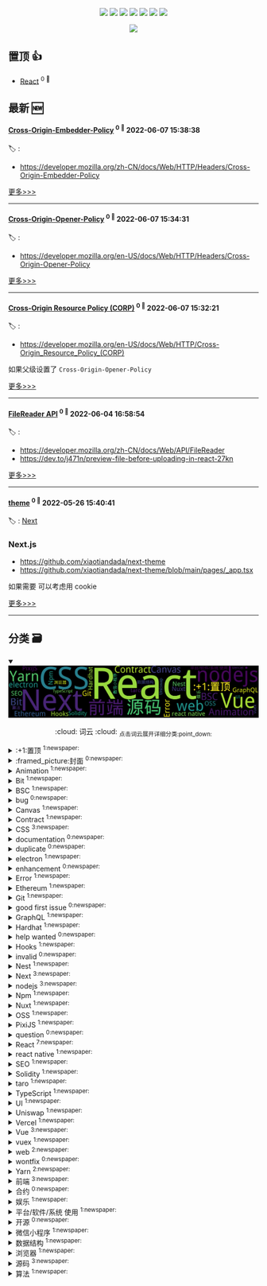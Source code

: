 

<p align='center'>
    <img src="https://badgen.net/badge/labels/54"/>
    <img src="https://badgen.net/github/issues/xiaotiandada/ghiblog"/>
    <img src="https://badgen.net/badge/last-commit/2022-06-10 08:26:33"/>
    <img src="https://badgen.net/github/forks/xiaotiandada/ghiblog"/>
    <img src="https://badgen.net/github/stars/xiaotiandada/ghiblog"/>
    <img src="https://badgen.net/github/watchers/xiaotiandada/ghiblog"/>
    <img src="https://badgen.net/github/release/xiaotiandada/ghiblog"/>
</p>

<p align='center'>
    <a href="https://github.com/jwenjian/visitor-count-badge">
        <img src="https://visitor-badge.glitch.me/badge?page_id=jwenjian.ghiblog"/>
    </a>
</p>


## 置顶 :thumbsup: 
- [React](https://github.com/xiaotiandada/blog/issues/96)  <sup>0 :speech_balloon:</sup>  	 
## 最新 :new: 

#### [Cross-Origin-Embedder-Policy](https://github.com/xiaotiandada/blog/issues/113) <sup>0 :speech_balloon:</sup> 	 2022-06-07 15:38:38

:label: : 

- https://developer.mozilla.org/zh-CN/docs/Web/HTTP/Headers/Cross-Origin-Embedder-Policy



[更多>>>](https://github.com/xiaotiandada/blog/issues/113)

---


#### [Cross-Origin-Opener-Policy](https://github.com/xiaotiandada/blog/issues/112) <sup>0 :speech_balloon:</sup> 	 2022-06-07 15:34:31

:label: : 

- https://developer.mozilla.org/en-US/docs/Web/HTTP/Headers/Cross-Origin-Opener-Policy



[更多>>>](https://github.com/xiaotiandada/blog/issues/112)

---


#### [Cross-Origin Resource Policy (CORP)](https://github.com/xiaotiandada/blog/issues/111) <sup>0 :speech_balloon:</sup> 	 2022-06-07 15:32:21

:label: : 

- https://developer.mozilla.org/en-US/docs/Web/HTTP/Cross-Origin_Resource_Policy_(CORP)

如果父级设置了 `Cross-Origin-Opener-Policy`



[更多>>>](https://github.com/xiaotiandada/blog/issues/111)

---


#### [FileReader API](https://github.com/xiaotiandada/blog/issues/110) <sup>0 :speech_balloon:</sup> 	 2022-06-04 16:58:54

:label: : 

- https://developer.mozilla.org/zh-CN/docs/Web/API/FileReader
- https://dev.to/j471n/preview-file-before-uploading-in-react-27kn



[更多>>>](https://github.com/xiaotiandada/blog/issues/110)

---


#### [theme](https://github.com/xiaotiandada/blog/issues/109) <sup>0 :speech_balloon:</sup> 	 2022-05-26 15:40:41

:label: : [Next](https://github.com/xiaotiandada/ghiblog/labels/Next)

### Next.js
- https://github.com/xiaotiandada/next-theme
- https://github.com/xiaotiandada/next-theme/blob/main/pages/_app.tsx

如果需要 可以考虑用 cookie 

[更多>>>](https://github.com/xiaotiandada/blog/issues/109)

---


## 分类  :card_file_box: 

<details open="open">
    <summary>
        <img src="assets/wordcloud.png" title="词云, 点击展开详细分类" alt="词云， 点击展开详细分类">
        <p align="center">:cloud: 词云 :cloud: <sub>点击词云展开详细分类:point_down: </sub></p>
    </summary>


<details>
<summary>:+1:置顶	<sup>1:newspaper:</sup></summary>

- [React](https://github.com/xiaotiandada/blog/issues/96)  <sup>0 :speech_balloon:</sup>  	 


</details>

<details>
<summary>:framed_picture:封面	<sup>0:newspaper:</sup></summary>



</details>

<details>
<summary>Animation	<sup>1:newspaper:</sup></summary>

- [Animation case](https://github.com/xiaotiandada/blog/issues/104)  <sup>0 :speech_balloon:</sup>  	 


</details>

<details>
<summary>Bit	<sup>1:newspaper:</sup></summary>

- [Bit 使用](https://github.com/xiaotiandada/blog/issues/90)  <sup>0 :speech_balloon:</sup>  	 


</details>

<details>
<summary>BSC	<sup>1:newspaper:</sup></summary>

- [DAPP | Ethereum contract](https://github.com/xiaotiandada/blog/issues/82)  <sup>0 :speech_balloon:</sup>  	 


</details>

<details>
<summary>bug	<sup>0:newspaper:</sup></summary>



</details>

<details>
<summary>Canvas	<sup>1:newspaper:</sup></summary>

- [PixiJS](https://github.com/xiaotiandada/blog/issues/101)  <sup>0 :speech_balloon:</sup>  	 


</details>

<details>
<summary>Contract	<sup>1:newspaper:</sup></summary>

- [DAPP | Ethereum contract](https://github.com/xiaotiandada/blog/issues/82)  <sup>0 :speech_balloon:</sup>  	 


</details>

<details>
<summary>CSS	<sup>3:newspaper:</sup></summary>

- [iPhoneX 安全区域](https://github.com/xiaotiandada/blog/issues/103)  <sup>0 :speech_balloon:</sup>  	 
- [为什么a标签中使用img后的高度多了几个像素？](https://github.com/xiaotiandada/blog/issues/102)  <sup>0 :speech_balloon:</sup>  	 
- [UI Swap](https://github.com/xiaotiandada/blog/issues/94)  <sup>0 :speech_balloon:</sup>  	 


</details>

<details>
<summary>documentation	<sup>0:newspaper:</sup></summary>



</details>

<details>
<summary>duplicate	<sup>0:newspaper:</sup></summary>



</details>

<details>
<summary>electron	<sup>1:newspaper:</sup></summary>

- [Electron](https://github.com/xiaotiandada/blog/issues/15)  <sup>0 :speech_balloon:</sup>  	 


</details>

<details>
<summary>enhancement	<sup>0:newspaper:</sup></summary>



</details>

<details>
<summary>Error	<sup>1:newspaper:</sup></summary>

- [Nuxt 添加 Less 报错 TypeError: this.getOptions is not a function at Object.lessLoader](https://github.com/xiaotiandada/blog/issues/70)  <sup>0 :speech_balloon:</sup>  	 


</details>

<details>
<summary>Ethereum	<sup>1:newspaper:</sup></summary>

- [DAPP | Ethereum contract](https://github.com/xiaotiandada/blog/issues/82)  <sup>0 :speech_balloon:</sup>  	 


</details>

<details>
<summary>Git	<sup>1:newspaper:</sup></summary>

- [Git 删除敏感数据](https://github.com/xiaotiandada/blog/issues/93)  <sup>0 :speech_balloon:</sup>  	 


</details>

<details>
<summary>good first issue	<sup>0:newspaper:</sup></summary>



</details>

<details>
<summary>GraphQL	<sup>1:newspaper:</sup></summary>

- [Uniswap Info 学习](https://github.com/xiaotiandada/blog/issues/92)  <sup>0 :speech_balloon:</sup>  	 


</details>

<details>
<summary>Hardhat	<sup>1:newspaper:</sup></summary>

- [DAPP | Ethereum contract](https://github.com/xiaotiandada/blog/issues/82)  <sup>0 :speech_balloon:</sup>  	 


</details>

<details>
<summary>help wanted	<sup>0:newspaper:</sup></summary>



</details>

<details>
<summary>Hooks	<sup>1:newspaper:</sup></summary>

- [React Hooks 学习](https://github.com/xiaotiandada/blog/issues/88)  <sup>0 :speech_balloon:</sup>  	 


</details>

<details>
<summary>invalid	<sup>0:newspaper:</sup></summary>



</details>

<details>
<summary>Nest	<sup>1:newspaper:</sup></summary>

- [Nest](https://github.com/xiaotiandada/blog/issues/99)  <sup>0 :speech_balloon:</sup>  	 


</details>

<details>
<summary>Next	<sup>3:newspaper:</sup></summary>

- [theme](https://github.com/xiaotiandada/blog/issues/109)  <sup>0 :speech_balloon:</sup>  	 
- [Next](https://github.com/xiaotiandada/blog/issues/100)  <sup>0 :speech_balloon:</sup>  	 
- [i18n](https://github.com/xiaotiandada/blog/issues/34)  <sup>0 :speech_balloon:</sup>  	 


</details>

<details>
<summary>nodejs	<sup>3:newspaper:</sup></summary>

- [140 行写一个自动生成 Issues 为 Markdown 文垱](https://github.com/xiaotiandada/blog/issues/74)  <sup>0 :speech_balloon:</sup>  	 
- [Egg set-cookie 与 Axios   HttpOnly](https://github.com/xiaotiandada/blog/issues/65)  <sup>0 :speech_balloon:</sup>  	 
- [Node.js 开发简单的脚手架工具](https://github.com/xiaotiandada/blog/issues/63)  <sup>0 :speech_balloon:</sup>  	 


</details>

<details>
<summary>Npm	<sup>1:newspaper:</sup></summary>

- [npm/yarn scripts 使用指南](https://github.com/xiaotiandada/blog/issues/106)  <sup>0 :speech_balloon:</sup>  	 


</details>

<details>
<summary>Nuxt	<sup>1:newspaper:</sup></summary>

- [Nuxt.js deploy to vercel](https://github.com/xiaotiandada/blog/issues/89)  <sup>0 :speech_balloon:</sup>  	 


</details>

<details>
<summary>OSS	<sup>1:newspaper:</sup></summary>

- [浏览器打开图片 URL 是显示还是下载](https://github.com/xiaotiandada/blog/issues/91)  <sup>0 :speech_balloon:</sup>  	 


</details>

<details>
<summary>PixiJS	<sup>1:newspaper:</sup></summary>

- [PixiJS](https://github.com/xiaotiandada/blog/issues/101)  <sup>0 :speech_balloon:</sup>  	 


</details>

<details>
<summary>question	<sup>0:newspaper:</sup></summary>



</details>

<details>
<summary>React	<sup>7:newspaper:</sup></summary>

- [React Hook Form + MUI 构建表单](https://github.com/xiaotiandada/blog/issues/108)  <sup>0 :speech_balloon:</sup>  	 
- [React](https://github.com/xiaotiandada/blog/issues/96)  <sup>0 :speech_balloon:</sup>  	 
- [Bit 使用](https://github.com/xiaotiandada/blog/issues/90)  <sup>0 :speech_balloon:</sup>  	 
- [React Hooks 学习](https://github.com/xiaotiandada/blog/issues/88)  <sup>0 :speech_balloon:</sup>  	 
- [Taro 学习](https://github.com/xiaotiandada/blog/issues/87)  <sup>0 :speech_balloon:</sup>  	 
- [React.memo 学习](https://github.com/xiaotiandada/blog/issues/84)  <sup>0 :speech_balloon:</sup>  	 
- [DAPP | Ethereum contract](https://github.com/xiaotiandada/blog/issues/82)  <sup>0 :speech_balloon:</sup>  	 


</details>

<details>
<summary>react native	<sup>1:newspaper:</sup></summary>

- [React Native 学习](https://github.com/xiaotiandada/blog/issues/86)  <sup>0 :speech_balloon:</sup>  	 


</details>

<details>
<summary>SEO	<sup>1:newspaper:</sup></summary>

- [seo](https://github.com/xiaotiandada/blog/issues/107)  <sup>0 :speech_balloon:</sup>  	 


</details>

<details>
<summary>Solidity	<sup>1:newspaper:</sup></summary>

- [DAPP | Ethereum contract](https://github.com/xiaotiandada/blog/issues/82)  <sup>0 :speech_balloon:</sup>  	 


</details>

<details>
<summary>taro	<sup>1:newspaper:</sup></summary>

- [Taro 学习](https://github.com/xiaotiandada/blog/issues/87)  <sup>0 :speech_balloon:</sup>  	 


</details>

<details>
<summary>TypeScript	<sup>1:newspaper:</sup></summary>

- [TypeScript 学习 ](https://github.com/xiaotiandada/blog/issues/95)  <sup>0 :speech_balloon:</sup>  	 


</details>

<details>
<summary>UI	<sup>1:newspaper:</sup></summary>

- [UI Swap](https://github.com/xiaotiandada/blog/issues/94)  <sup>0 :speech_balloon:</sup>  	 


</details>

<details>
<summary>Uniswap	<sup>1:newspaper:</sup></summary>

- [Uniswap Info 学习](https://github.com/xiaotiandada/blog/issues/92)  <sup>0 :speech_balloon:</sup>  	 


</details>

<details>
<summary>Vercel	<sup>1:newspaper:</sup></summary>

- [Nuxt.js deploy to vercel](https://github.com/xiaotiandada/blog/issues/89)  <sup>0 :speech_balloon:</sup>  	 


</details>

<details>
<summary>Vue	<sup>3:newspaper:</sup></summary>

- [Vue 源码解析](https://github.com/xiaotiandada/blog/issues/83)  <sup>0 :speech_balloon:</sup>  	 
- [Vue Virtual Dom](https://github.com/xiaotiandada/blog/issues/78)  <sup>0 :speech_balloon:</sup>  	 
- [i18n](https://github.com/xiaotiandada/blog/issues/34)  <sup>0 :speech_balloon:</sup>  	 


</details>

<details>
<summary>vuex	<sup>1:newspaper:</sup></summary>

- [Vuex 源码研究](https://github.com/xiaotiandada/blog/issues/85)  <sup>0 :speech_balloon:</sup>  	 


</details>

<details>
<summary>web	<sup>2:newspaper:</sup></summary>

- [Keyboard API](https://github.com/xiaotiandada/blog/issues/98)  <sup>0 :speech_balloon:</sup>  	 
- [Fullscreen API](https://github.com/xiaotiandada/blog/issues/97)  <sup>0 :speech_balloon:</sup>  	 


</details>

<details>
<summary>wontfix	<sup>0:newspaper:</sup></summary>



</details>

<details>
<summary>Yarn	<sup>2:newspaper:</sup></summary>

- [npm/yarn scripts 使用指南](https://github.com/xiaotiandada/blog/issues/106)  <sup>0 :speech_balloon:</sup>  	 
- [Yarn](https://github.com/xiaotiandada/blog/issues/105)  <sup>0 :speech_balloon:</sup>  	 


</details>

<details>
<summary>前端	<sup>3:newspaper:</sup></summary>

- [前端总结](https://github.com/xiaotiandada/blog/issues/68)  <sup>0 :speech_balloon:</sup>  	 
- [HTTP 缓存  Cache-Control](https://github.com/xiaotiandada/blog/issues/67)  <sup>0 :speech_balloon:</sup>  	 
- [tribute 实现@(艾特)功能](https://github.com/xiaotiandada/blog/issues/66)  <sup>0 :speech_balloon:</sup>  	 


</details>

<details>
<summary>合约	<sup>0:newspaper:</sup></summary>



</details>

<details>
<summary>娱乐	<sup>1:newspaper:</sup></summary>

- [剧本杀](https://github.com/xiaotiandada/blog/issues/72)  <sup>0 :speech_balloon:</sup>  	 


</details>

<details>
<summary>平台/软件/系统 使用	<sup>1:newspaper:</sup></summary>

- [Grafana](https://github.com/xiaotiandada/blog/issues/69)  <sup>0 :speech_balloon:</sup>  	 


</details>

<details>
<summary>开源	<sup>0:newspaper:</sup></summary>



</details>

<details>
<summary>微信小程序	<sup>1:newspaper:</sup></summary>

- [mpvue外卖小程序](https://github.com/xiaotiandada/blog/issues/14)  <sup>0 :speech_balloon:</sup>  	 


</details>

<details>
<summary>数据结构	<sup>1:newspaper:</sup></summary>

- [算法数据结构](https://github.com/xiaotiandada/blog/issues/48)  <sup>0 :speech_balloon:</sup>  	 


</details>

<details>
<summary>浏览器	<sup>1:newspaper:</sup></summary>

- [浏览器打开图片 URL 是显示还是下载](https://github.com/xiaotiandada/blog/issues/91)  <sup>0 :speech_balloon:</sup>  	 


</details>

<details>
<summary>源码	<sup>3:newspaper:</sup></summary>

- [Vuex 源码研究](https://github.com/xiaotiandada/blog/issues/85)  <sup>0 :speech_balloon:</sup>  	 
- [Vue 源码解析](https://github.com/xiaotiandada/blog/issues/83)  <sup>0 :speech_balloon:</sup>  	 
- [Vue Virtual Dom](https://github.com/xiaotiandada/blog/issues/78)  <sup>0 :speech_balloon:</sup>  	 


</details>

<details>
<summary>算法	<sup>1:newspaper:</sup></summary>

- [算法数据结构](https://github.com/xiaotiandada/blog/issues/48)  <sup>0 :speech_balloon:</sup>  	 


</details>


</details>    

